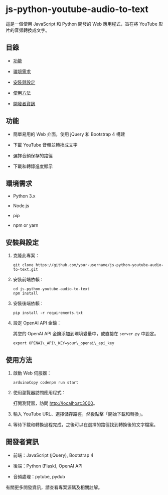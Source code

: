 js-python-youtube-audio-to-text
===============================

這是一個使用 JavaScript 和 Python 開發的 Web 應用程式，旨在將 YouTube 影片的音頻轉換成文字。

目錄
--

*   [功能](https://chat.openai.com/chat?model=gpt-4#%E5%8A%9F%E8%83%BD)
    
*   [環境需求](https://chat.openai.com/chat?model=gpt-4#%E7%92%B0%E5%A2%83%E9%9C%80%E6%B1%82)
    
*   [安裝與設定](https://chat.openai.com/chat?model=gpt-4#%E5%AE%89%E8%A3%9D%E8%88%87%E8%A8%AD%E5%AE%9A)
    
*   [使用方法](https://chat.openai.com/chat?model=gpt-4#%E4%BD%BF%E7%94%A8%E6%96%B9%E6%B3%95)
    
*   [開發者資訊](https://chat.openai.com/chat?model=gpt-4#%E9%96%8B%E7%99%BC%E8%80%85%E8%B3%87%E8%A8%8A)
    

功能
--

*   簡單易用的 Web 介面，使用 jQuery 和 Bootstrap 4 構建
    
*   下載 YouTube 音頻並轉換成文字
    
*   選擇音頻保存的路徑
    
*   下載和轉錄進度顯示
    

環境需求
----

*   Python 3.x
    
*   Node.js
    
*   pip
    
*   npm or yarn
    

安裝與設定
-----

1.  克隆此專案：
    
    ```
    git clone https://github.com/your-username/js-python-youtube-audio-to-text.git
    ```
2.  安裝前端依賴：
    
    ```
    cd js-python-youtube-audio-to-text
    npm install
    ```
3.  安裝後端依賴：
    
    ```
    pip install -r requirements.txt
    ```
4.  設定 OpenAI API 金鑰：
    
    將您的 OpenAI API 金鑰添加到環境變量中，或直接在 `server.py` 中設定。
    
    ```
    export OPENAI\_API\_KEY=your\_openai\_api_key
    ```

使用方法
----

1.  啟動 Web 伺服器：
    
    ```
    arduinoCopy codenpm run start
    ```
2.  使用瀏覽器訪問應用程式：
    
    打開瀏覽器，訪問 [http://localhost:3000](http://localhost:3000/)。
    
3.  輸入 YouTube URL、選擇儲存路徑，然後點擊「開始下載和轉換」。
    
4.  等待下載和轉換過程完成，之後可以在選擇的路徑找到轉換後的文字檔案。
    

開發者資訊
-----

*   前端：JavaScript (jQuery), Bootstrap 4
    
*   後端：Python (Flask), OpenAI API
    
*   音頻處理：pytube, pydub
    

有關更多開發資訊，請查看專案源碼及相關註解。